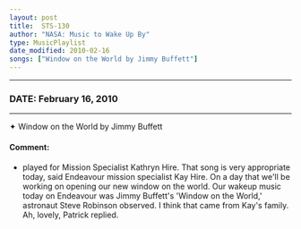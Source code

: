 ```yaml
---
layout: post
title:  STS-130
author: "NASA: Music to Wake Up By"
type: MusicPlaylist
date_modified: 2010-02-16
songs: ["Window on the World by Jimmy Buffett"]
---
```


----
### DATE: February 16, 2010
----
✦ Window on the World by Jimmy Buffett

#### Comment:
* played for Mission Specialist Kathryn Hire. That song is very appropriate today, said Endeavour mission specialist Kay Hire. On a day that we'll be working on opening our new window on the world. Our wakeup music today on Endeavour was Jimmy Buffett's 'Window on the World,' astronaut Steve Robinson observed. I think that came from Kay's family. Ah, lovely, Patrick replied.



<br/>
<center>
	<a target="_blank"
	   href="https://twitter.com/intent/tweet?hashtags=Space,NASA,Playlist,NASAWakeupCalls,SpaceProgram&text=🚀 {{ page.author}}, '{{ page.songs.first }}' {{ page.title }}, {{ page.date | date: '%B %d, %Y' }}. {{ site.url }}{{ page.url }}&via=nasawakeupcalls"><i class="fab fa-twitter" alt="Tweet this page" style="font-size: 1.3em;"></i></a>
	&nbsp; 	<i class="fas fa-user-astronaut" style="font-size: 1.5em;"></i> &nbsp;
    <a id="custom_amazon_link"
       type="amzn" search="#"
       category="popular music">
    <i class="fab fa-amazon" style="font-size: 1.3em;"></i></a>
</center>

<!-- Randomly resolve an individual entry from a song array -->
<script src="/assets/javascript/seedrandom.min.js"></script>
<script>
  var wake_me_up = ["Window on the World by Jimmy Buffett"];
  var prng = new Math.seedrandom();
  function randomSong() {
    song = wake_me_up[Math.floor(Math.random() * wake_me_up.length)];
    var amazon_link = document.getElementById("custom_amazon_link");
    amazon_link.setAttribute("search", song);
  }
  window.onload = randomSong();
</script>
